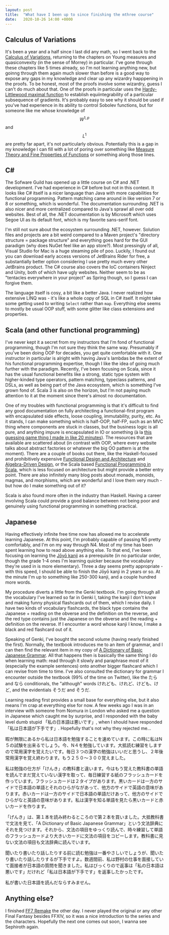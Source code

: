 ```yaml
---
layout: post
title:  "What have I been up to since finishing the mthree course"
date:   2020-10-26 14:00 +0000
---
```

<link rel="stylesheet" href="//cdnjs.cloudflare.com/ajax/libs/KaTeX/0.1.1/katex.min.css">
<script src="//cdnjs.cloudflare.com/ajax/libs/KaTeX/0.1.1/katex.min.js"></script>

## Calculus of Variations

It's been a year and a half since I last did any math, so I went back to the [Calculus of Variations](https://warwick.ac.uk/fac/sci/maths/people/staff/filip_rindler/calculusofvariations), returning to the chapters on Young measures and quasiconvexity (in the sense of Morrey) in particular. I've gone through these chapters like 5 times already, so I'm not learning anything new, but goinng through them again much slower than before is a good way to expose any gaps in my knowledge and clear up any wizardry happpening in the proofs. To be honest, most of the proofs involve some wizardry, guess I can't do much about that. One of the proofs in particular uses the [Hardy-Littlewood maximal function](https://en.wikipedia.org/wiki/Hardy–Littlewood_maximal_function) to establish equiintegrability of a particular subsequence of gradients. It's probably easy to see why it should be used if you've had experience in its ability to control Sobolev functions, but for someone like me whose knowledge of $$W^{1, p}$$ and $$L^1$$ are pretty far apart, it's not particularly obvious. Potentially this is a gap in my knowledge I can fill with a lot of poring over something like [Measure Theory and Fine Properties of Functions](https://www.routledge.com/Measure-Theory-and-Fine-Properties-of-Functions-Revised-Edition/Evans-Gariepy/p/book/9781482242386) or something along those lines.

## C\#

The Sofware Guild has opened up a little course on C\# and .NET development. I've had experience in C\# before but not in this context. It looks like C\# itself is a nicer language than Java with more capabilities for functional programming. Pattern matching came around in like version 7 or 8 or something, which is wonderful. The documentation surrounding .NET is also nicer and more centralized compared to Java's sprawl all over odd websites. Best of all, the .NET documentation is by Microsoft which uses Segoe UI as its default font, which is my favorite sans-serif font.

I'm still not sure about the ecosystem surrounding .NET, however. Solution files and projects are a bit weird compared to a Maven project's "directory structure = package structure" and everything goes hard for the GUI paradigm (why does NuGet feel like an app store?). Most pressingly of all, Visual Studio for Mac is a huge steaming pile of poo. Luckily, I found out you can download early access versions of JetBrains Rider for free, a substantially better option considering I use pretty much every other JetBrains product. The C\# course also covers the IoC containers Ninject and Unity, both of which have ugly websites. Neither seem to be as "tentacles everywhere in your project" as Spring though, so I guess I can forgive them.

The language itself is cosy, a bit like a better Java. I never realized how extensive LINQ was - it's like a whole copy of SQL in C# itself. It might take some getting used to writing `Select` rather than `map`. Everything else seems to mostly be usual OOP stuff, with some glitter like class extensions and properties.

## Scala (and other functional programming)

I've never kept it a secret from my instructors that I'm fond of functional programming, though I'm not sure they think the same way. Presumably if you've been doing OOP for decades, you get quite comfortable with it. One instructor in particular is alright with having Java's lambdas be the extent of his functional programming expertise, though I like the idea of going much further with the paradigm. Recently, I've been focusing on Scala, since it has the usual functional benefits like a strong, static type system with higher-kinded type operators, pattern matching, typeclass patterns, and DSLs, as well as being part of the Java ecosystem, which is something I've grown fond of. Scala 3 is also on the horizon, but I'm not paying much attention to it at the moment since there's almost no documentation.

One of my troubles with functional programming is that it's difficult to find any good documentation on fully architecting a functional-first program with encapsulated side effects, loose coupling, immutability, purity, etc. As it stands, I can make something which is half-OOP, half-FP, such as an MVC thing where components are stuck in classes, but the business logic is all pure, and anything impure is encapsulated in IO or something (à la [this guessing game thing I made in like 20 minutes](https://github.com/Testyal/ScalaGuessingGame)). The resources that are available are scattered about (in contrast with OOP, where every website talks about abstract factories or whatever the big OO pattern is at the moment). There are a couple of books out there, like the Haskell-focused and prohibitively expensive [Functional Design and Architecture](https://leanpub.com/functional-design-and-architecture) and [Algebra-Driven Design](https://leanpub.com/algebra-driven-design), or the Scala based [Functional Programming in Scala](https://www.manning.com/books/functional-programming-in-scala), which is less focused on architecture but might provide a better entry point. There are also infinitely many blog posts about monads, monoids, magmas, and morphisms, which are wonderful and I love them very much - but how do I make something out of it?

Scala is also found more often in the industry than Haskell. Having a career involving Scala could provide a good balance between not being poor and genuinely using functional programming in something practical. 

## Japanese

Having effectively infinite free time now has allowed me to accelerate learning Japanese. At this point, I'm probably capable of passing N5 pretty comfortably, and I'm on my way through N4. Most of my time has been spent learning how to read above anything else. To that end, I've been focusing on learning the [Jōyō kanji](https://en.wikipedia.org/wiki/Jōyō_kanji) as a prerequisite (in no particular order, though the grade 1-4 ones I'm learning quicker because the vocabulary they're used in is more elementary). Three a day seems pretty appropriate - with this speed, I should be able to finish the Jōyō kanji in 2 years or so. At the minute I'm up to something like 250-300 kanji, and a couple hundred more words. 

My procedure diverts a little from the Genki textbook. I'm going through all the vocabulary I've learned so far in Genki I, taking the kanji I don't know and making funny physical flashcards out of them, which I revise daily. I have two kinds of vocabulary flashcards, the black type contains the Japanese + reading on the obverse and the definition on the reverse, and the red type contains just the Japanese on the obverse and the reading + definition on the reverse. If I encounter a word whose kanji I know, I make a black and red flashcard out of it.

Speaking of Genki, I've bought the second volume (having nearly finished the first). Normally, the textbook introduces me to an item of grammar, and I can then find the relevant item in my copy of [A Dictionary of Basic Japanese Grammar](https://www.tofugu.com/reviews/dictionary-of-basic-japanese-grammar/). All that happens then is basically the same thing I do when learning math: read through it slowly and paraphrase most of it (especially the example sentences) onto another bigger flashcard which I can revise from time to time. I've also consulted the dictionary for grammar I encounter outside the textbook (99% of the time on Twitter), like the たら and なら conditionals, the "although" words けれども、けれど、けども、けど, and the evidentials そうだ and そうだ.

Learning reading first provides a small base for everything else, but it also means I'm crap at everything else for now. A few weeks ago I was in an interview with someone from Nomura in London who asked me a question in Japanese which caught me by surprise, and I responded with the baby level dumb stupid 「私の日本語は悪いです」, when I should have responded 「私は日本語が下手です」. Hopefully that's not why they rejected me...

暇が無限にあるから私は日本語を勉強することを速めています。この時に私はN５の試験を出来るでしょう。今、N４を勉強しています。大抵読む練習をしますので常用漢字を覚えたいです。毎日３つの漢字の勉強はいいだと思うし、２年後常用漢字を覚え終わります。もう２５０〜３００覚えました。

私は勉強の仕方が「けんき」の教科書と違います。今はもう覚えた教科書の単語を読んでまだ覚えていない漢字を取って、毎日練習する紙のフラッシュカードを作っています。フラッシュカードは２タイプがあります。黒いカードは一方のサイドで日本語の単語とそれのひらがながあって、他方のサイドで英語の意味があります。赤いカードは一方のサイドで日本語の単語だけあって、他方のサイドでひらがなと英語の意味があります。私は漢字を知る単語を見たら黒いカードと赤いカードを作ります。

「げんき」は、第１本を読み終わるところので第２本を買いました。大抵教科書で文法を見て、「A Dictionary of Basic Japanese Grammar」という文法辞典にそれを見つけます。それから、文法の項目をゆっくり読んで、時々練習して単語のフラッシュカードより大きいカードに文法の項目をコピーします。教科書に見ない文法の項目も文法辞典に読んでいます。

聞いたり書いたり話したりする前に読む勉強は一番やさしいでしょうが、聞いたり書いたり話したりするが下手ですよ。数週間前、私は野村の仕事を面接していて面接者が日本語の質問を聞きました。私はびっくりので返事は「私の日本語は悪いです」だけれど「私は日本語が下手です」を返事したかったです。

私が書いた日本語を読んだならすみません。

## Anything else?

I finished [FF7 Remake](https://en.wikipedia.org/wiki/Final_Fantasy_VII_Remake) the other day. I never played the original or any other Final Fantasy besides FFXIV, so it was a nice introduction to the series and the characters. Hopefully the next one comes out soon, I wanna see Sephiroth again.

<script type="text/javascript">
  $("script[type='math/tex']").replaceWith(
    function(){
      var tex = $(this).text();
      return katex.renderToString(tex, {displayMode: false});
  });
  
  $("script[type='math/tex; mode=display']").replaceWith(
    function(){
      var tex = $(this).text();
      return katex.renderToString(tex.replace(/%.*/g, ''), {displayMode: true});
  });
</script>